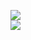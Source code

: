 [![](https://img.shields.io/badge/Made%20With-Github%20Spray-lightgrey.svg?style=for-the-badge&logo=github)](https://github.com/Annihil/github-spray#8778)  
[![](https://i.imgur.com/2DrTn0Z.gif)](https://github.com/Annihil/github-spray)
